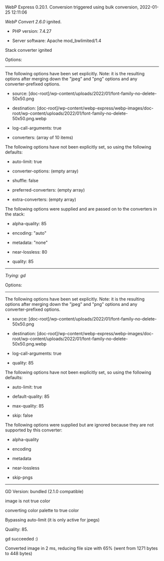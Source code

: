 WebP Express 0.20.1. Conversion triggered using bulk conversion, 2022-01-25 12:11:06

*WebP Convert 2.6.0*  ignited.
- PHP version: 7.4.27
- Server software: Apache mod_bwlimited/1.4

Stack converter ignited

Options:
------------
The following options have been set explicitly. Note: it is the resulting options after merging down the "jpeg" and "png" options and any converter-prefixed options.
- source: [doc-root]/wp-content/uploads/2022/01/font-family-no-delete-50x50.png
- destination: [doc-root]/wp-content/webp-express/webp-images/doc-root/wp-content/uploads/2022/01/font-family-no-delete-50x50.png.webp
- log-call-arguments: true
- converters: (array of 10 items)

The following options have not been explicitly set, so using the following defaults:
- auto-limit: true
- converter-options: (empty array)
- shuffle: false
- preferred-converters: (empty array)
- extra-converters: (empty array)

The following options were supplied and are passed on to the converters in the stack:
- alpha-quality: 85
- encoding: "auto"
- metadata: "none"
- near-lossless: 80
- quality: 85
------------


*Trying: gd* 

Options:
------------
The following options have been set explicitly. Note: it is the resulting options after merging down the "jpeg" and "png" options and any converter-prefixed options.
- source: [doc-root]/wp-content/uploads/2022/01/font-family-no-delete-50x50.png
- destination: [doc-root]/wp-content/webp-express/webp-images/doc-root/wp-content/uploads/2022/01/font-family-no-delete-50x50.png.webp
- log-call-arguments: true
- quality: 85

The following options have not been explicitly set, so using the following defaults:
- auto-limit: true
- default-quality: 85
- max-quality: 85
- skip: false

The following options were supplied but are ignored because they are not supported by this converter:
- alpha-quality
- encoding
- metadata
- near-lossless
- skip-pngs
------------

GD Version: bundled (2.1.0 compatible)
image is not true color
converting color palette to true color
Bypassing auto-limit (it is only active for jpegs)
Quality: 85. 
gd succeeded :)

Converted image in 2 ms, reducing file size with 65% (went from 1271 bytes to 448 bytes)
